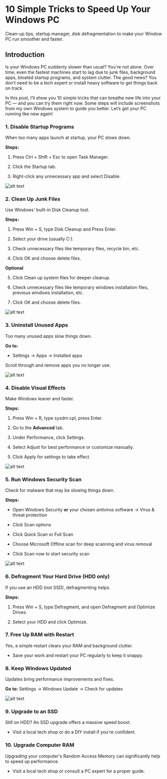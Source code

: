 # 10 Simple Tricks to Speed Up Your Windows PC

Clean-up tips, startup manager, disk defragmentation to make your Window PC run smoother and faster.

## Introduction
Is your Windows PC suddenly slower than usual? You're not alone. Over time, even the fastest machines start to lag due to junk files, background apps, bloated startup programs, and system clutter. The good news? You don’t need to be a tech expert or install heavy software to get things back on track.

In this post, I’ll show you 10 simple tricks that can breathe new life into your PC — and you can try them right now. Some steps will include screenshots from my own Windows system to guide you better. Let’s get your PC running like new again!

### 1. Disable Startup Programs
When too many apps launch at startup, your PC slows down.

**Steps:**

1. Press Ctrl + Shift + Esc to open Task Manager. 

2. Click the Startup tab. 

3. Right-click any unnecessary app and select Disable.

![alt text](../../images/blog_images/Screenshot_2025-07-22_184553.png)

### 2. Clean Up Junk Files
Use Windows' built-in Disk Cleanup tool.

**Steps:**

1. Press Win + S, type Disk Cleanup and Press Enter.
 
2. Select your drive (usually C:).
 
3. Check unnecessary files like temporary files, recycle bin, etc.

4. Click OK and choose delete files.

**Optional**
 
5. Click Clean up system files for deeper cleanup.

6. Check unnecessary files like temporary windows installation files, previous windows installation, etc.

7. Click OK and choose delete files.

![alt text](../../images/blog_images/Screenshot_2025-07-22_190234.png)

###  3. Uninstall Unused Apps
Too many unused apps slow things down.

**Go to:**

* Settings → Apps → Installed apps

Scroll through and remove apps you no longer use.

![alt text](../../images/blog_images/Screenshot_2025-07-22_190802.png)

### 4. Disable Visual Effects
Make Windows leaner and faster.

**Steps:**

1. Press Win + R, type sysdm.cpl, press Enter.

2. Go to the **Advanced** tab.

3. Under Performance, click Settings.

4. Select Adjust for best performance or customize manually.

5. Click Apply for settings to take effect.

![alt text](../../images/blog_images/Screenshot_2025-07-22_191932.png)

### 5. Run Windows Security Scan
Check for malware that may be slowing things down.

**Steps:**

* Open Windows Security **or** your chosen antivirus software  → Virus & threat protection

* Click Scan options

* Click Quick Scan or Full Scan

* Choose Microsoft Offline scan for deep scanning and virus removal

* Click Scan now to start security scan

![alt text](../../images/blog_images/Screenshot_99.png)

### 6. Defragment Your Hard Drive (HDD only)
If you use an HDD (not SSD), defragmenting helps.

**Steps:**

1. Press Win + S, type Defragment, and open Defragment and Optimize Drives.

2. Select your HDD and click Optimize.

### 7. Free Up RAM with Restart
Yes, a simple restart clears your RAM and background clutter.

* Save your work and restart your PC regularly to keep it snappy.

### 8. Keep Windows Updated
Updates bring performance improvements and fixes.

**Go to:**
Settings → Windows Update → Check for updates

![alt text](../../images/blog_images/Screenshot_2025-07-22_202246.png)

### 9. Upgrade to an SSD
Still on HDD? An SSD upgrade offers a massive speed boost.

* Visit a local tech shop or do a DIY install if you're confident.

### 10. Upgrade Computer RAM
Upgrading your computer's Random Access Memory can significantly help to speed up performance.

* Visit a local tech shop or consult a PC expert for a proper guide.


